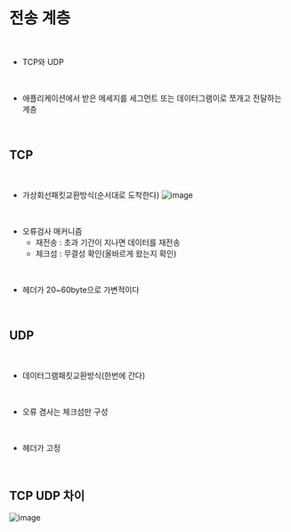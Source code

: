 # 전송 계층
  
<br>

- TCP와 UDP
  
<br>

- 애플리케이션에서 받은 메세지를 세그먼트 또는 데이터그램이로 쪼개고 전달하는 계층
  
<br>

## TCP
  
<br>

- 가상회선패킷교환방식(순서대로 도착한다)
![image](https://github.com/faces0312/TIL/assets/112464553/b83aebe0-92f3-472d-9954-9406fd12240a)
  
<br>

- 오류검사 매커니즘
  - 재전송 : 초과 기간이 지나면 데이터를 재전송
  - 체크섬 : 무결성 확인(올바르게 왔는지 확인)
  
<br>

- 헤더가 20~60byte으로 가변적이다
  
<br>

## UDP
  
<br>

- 데이터그램패킷교환방식(한번에 간다)
  
<br>

- 오류 겸사는 체크섬만 구성
    
<br>

- 헤더가 고정
    
<br>

## TCP UDP 차이
![image](https://github.com/faces0312/TIL/assets/112464553/34524ee1-a3c3-4e9c-88a1-b2a9c3999845)